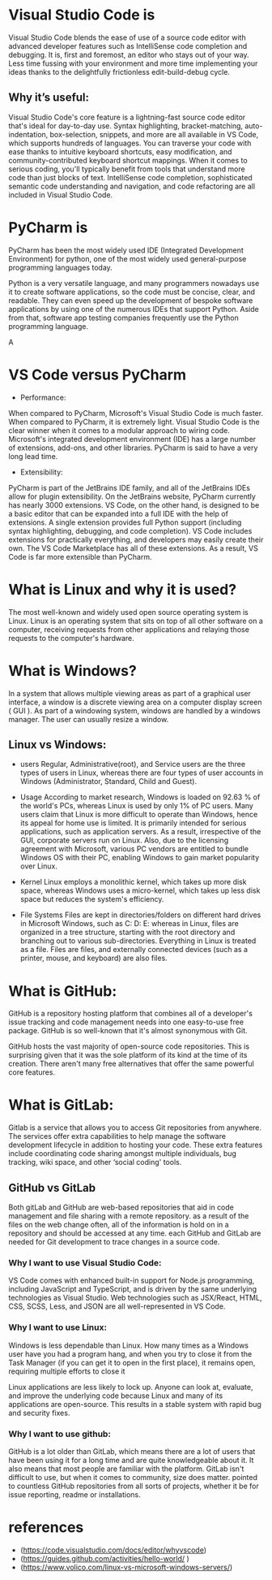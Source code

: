 # Visual Studio Code is

Visual Studio Code blends the ease of use of a source code editor with advanced developer features such as IntelliSense code completion and debugging.
It is, first and foremost, an editor who stays out of your way. Less time fussing with your environment and more time implementing your ideas thanks to the delightfully frictionless edit-build-debug cycle.

## Why it’s useful:

Visual Studio Code's core feature is a lightning-fast source code editor that's ideal for day-to-day use. Syntax highlighting, bracket-matching, auto-indentation, box-selection, snippets, and more are all available in VS Code, which supports hundreds of languages. You can traverse your code with ease thanks to intuitive keyboard shortcuts, easy modification, and community-contributed keyboard shortcut mappings. When it comes to serious coding, you'll typically benefit from tools that understand more code than just blocks of text. IntelliSense code completion, sophisticated semantic code understanding and navigation, and code refactoring are all included in Visual Studio Code.

# PyCharm is

PyCharm has been the most widely used IDE (Integrated Development Environment) for python, one of the most widely used general-purpose programming languages today.

Python is a very versatile language, and many programmers nowadays use it to create software applications, so the code must be concise, clear, and readable. They can even speed up the development of bespoke software applications by using one of the numerous IDEs that support Python. Aside from that, software app testing companies frequently use the Python programming language.

A

# VS Code versus PyCharm

- Performance:

When compared to PyCharm, Microsoft's Visual Studio Code is much faster. When compared to PyCharm, it is extremely light. Visual Studio Code is the clear winner when it comes to a modular approach to wiring code. Microsoft's integrated development environment (IDE) has a large number of extensions, add-ons, and other libraries. PyCharm is said to have a very long lead time.

- Extensibility:

PyCharm is part of the JetBrains IDE family, and all of the JetBrains IDEs allow for plugin extensibility. On the JetBrains website, PyCharm currently has nearly 3000 extensions.
VS Code, on the other hand, is designed to be a basic editor that can be expanded into a full IDE with the help of extensions. A single extension provides full Python support (including syntax highlighting, debugging, and code completion). VS Code includes extensions for practically everything, and developers may easily create their own. The VS Code Marketplace has all of these extensions. As a result, VS Code is far more extensible than PyCharm.

# What is Linux and why it is used?

The most well-known and widely used open source operating system is Linux. Linux is an operating system that sits on top of all other software on a computer, receiving requests from other applications and relaying those requests to the computer's hardware.

# What is Windows?

In a system that allows multiple viewing areas as part of a graphical user interface, a window is a discrete viewing area on a computer display screen ( GUI ). As part of a windowing system, windows are handled by a windows manager. The user can usually resize a window.

## Linux vs Windows:

- users
  Regular, Administrative(root), and Service users are the three types of users in Linux, whereas there are four types of user accounts in Windows (Administrator, Standard, Child and Guest).

- Usage
  According to market research, Windows is loaded on 92.63 % of the world's PCs, whereas Linux is used by only 1% of PC users. Many users claim that Linux is more difficult to operate than Windows, hence its appeal for home use is limited. It is primarily intended for serious applications, such as application servers. As a result, irrespective of the GUI, corporate servers run on Linux.
  Also, due to the licensing agreement with Microsoft, various PC vendors are entitled to bundle Windows OS with their PC, enabling Windows to gain market popularity over Linux.
- Kernel
  Linux employs a monolithic kernel, which takes up more disk space, whereas Windows uses a micro-kernel, which takes up less disk space but reduces the system's efficiency.
- File Systems
  Files are kept in directories/folders on different hard drives in Microsoft Windows, such as C: D: E: whereas in Linux, files are organized in a tree structure, starting with the root directory and branching out to various sub-directories. Everything in Linux is treated as a file. Files are files, and externally connected devices (such as a printer, mouse, and keyboard) are also files.

# What is GitHub:

GitHub is a repository hosting platform that combines all of a developer's issue tracking and code management needs into one easy-to-use free package. GitHub is so well-known that it's almost synonymous with Git.

GitHub hosts the vast majority of open-source code repositories. This is surprising given that it was the sole platform of its kind at the time of its creation. There aren't many free alternatives that offer the same powerful core features.

# What is GitLab:

Gitlab is a service that allows you to access Git repositories from anywhere. The services offer extra capabilities to help manage the software development lifecycle in addition to hosting your code. These extra features include coordinating code sharing amongst multiple individuals, bug tracking, wiki space, and other ‘social coding' tools.

## GitHub vs GitLab

Both gitLab and GitHub are web-based repositories that aid in code management and file sharing with a remote repository. as a result of the files on the web change often, all of the information is hold on in a repository and should be accessed at any time. each GitHub and GitLab are needed for Git development to trace changes in a source code.

### Why I want to use Visual Studio Code:

VS Code comes with enhanced built-in support for Node.js programming, including JavaScript and TypeScript, and is driven by the same underlying technologies as Visual Studio. Web technologies such as JSX/React, HTML, CSS, SCSS, Less, and JSON are all well-represented in VS Code.

### Why I want to use Linux:

Windows is less dependable than Linux. How many times as a Windows user have you had a program hang, and when you try to close it from the Task Manager (if you can get it to open in the first place), it remains open, requiring multiple efforts to close it

Linux applications are less likely to lock up. Anyone can look at, evaluate, and improve the underlying code because Linux and many of its applications are open-source. This results in a stable system with rapid bug and security fixes.

### Why I want to use github:

GitHub is a lot older than GitLab, which means there are a lot of users that have been using it for a long time and are quite knowledgeable about it. It also means that most people are familiar with the platform. GitLab isn't difficult to use, but when it comes to community, size does matter. pointed to countless GitHub repositories from all sorts of projects, whether it be for issue reporting, readme or installations.

# references
- (https://code.visualstudio.com/docs/editor/whyvscode)
- (https://guides.github.com/activities/hello-world/
)
- (https://www.volico.com/linux-vs-microsoft-windows-servers/)